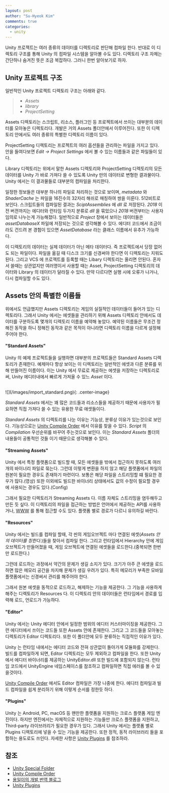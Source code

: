```yaml
---
layout: post
author: "Su-Hyeok Kim"
comments: true
categories:
  - unity
---
```


Unity 프로젝트는 여러 종류의 데이터를 디렉토리로 판단해 컴파일 한다. 반대로 이 디렉토리 구조를 통해 Unity 의 컴파일 시스템을 알아볼 수도 있다. 디렉토리 구조 자체는 간단하나 숨겨진 뜻은 조금 복잡하다. 그러니 한번 알아보기로 하자.

<!-- more -->
## Unity 프로젝트 구조

일반적인 Unity 프로젝트 디렉토리 구조는 아래와 같다.

> - _Assets_
> - _library_
> - _ProjectSetting_

Assets 디렉토리는 스크립트, 리소스, 플러그인 등 프로젝트에서 쓰이는 대부분의 데이터를 모아놓은 디렉토리다. 개발은 거의 Assets 폴더안에서 이루어진다. 또한 이 디렉토리 안에서도 여러 종류의 특별한 디렉토리 이름이 있다.

ProjectSetting 디렉토리는 프로젝트의 여러 옵션들을 관리하는 파일을 가지고 있다. 안을 들여다보면 _Edit -> Project Settings_ 에서 볼 수 있는 이름들과 같은 파일들이 있다.

Library 디렉토리는 위에서 말한 Assets 디렉토리와 ProjectSetting 디렉토리의 모든 데이터를 Unity 가 바로 가져다 쓸 수 있도록 Unity 만의 데이터로 변형한 결과물이다. Unity 에서는 이 결과물들로 대부분의 컴파일을 처리한다.

일정한 정보들은 대부분 하나의 파일로 처리하는 것으로 보이며, _metadata_ 와 _ShaderCache_ 는 파일을 16진수의 32자리 해쉬로 매칭하여 쌍을 이룬다. 512비트로 보인다. 스크립트들의 컴파일된 결과는 _SciptAssemblies_ 에 _dll_ 로 저장된다. _2018_ 이전 버젼까지는 에디터와 런타임 두가지 분류로 _dll_ 을 묶었으나 _2018_ 버젼부터는 사용자 임의로 나누는게 가능해졌다. 일반적으로 _Project_ 창에서 보이는 데이터들은 _assetDatabaseX_ 파일에 저장되는 것으로 생각해볼 수 있다. 에디터 코드에서 조금이라도 건드려 본 경험이 있으면 _AssetDatabase_ 라는 클래스 이름에서 유추가 가능하다.

이 디렉토리의 데이터는 실제 데이터가 아닌 메타 데이터다. 즉 프로젝트에서 당장 없어도 되는 파일이다. 파일을 옮길 때 디스크 크기를 신경써야 한다면 이 디렉토리는 지워도 된다. 그리고 VCS 에 프로젝트를 등록할 때는 Libary 디렉토리는 올리면 안된다. 혼자서 쓸때는 상관없지만 여러명이서 사용할 때는 Asset, ProjectSetting 디렉토리의 데이터와 Library 의 데이터가 달라질 수 있다. 만약 다르다면 실행 시에 오류가 나거나, 다시 컴파일할 수도 있다.

## Assets 안의 특별한 이름들

위에서도 언급했지만 Assets 디렉토리는 게임의 실질적인 데이터들이 들어가 있는 디렉토리다. 그래서 Unity 에서는 에셋들을 관리하기 위해 Assets 디렉토리 안에서도 데이터를 구분하도록 몇개의 디렉토리 이름을 예약해 놓았다. 예약된 이름들은 무조건 정해진 동작을 하니 정해진 동작과 같은 목적이 아니라면 디렉토리 이름을 다르게 설정해주어야 한다.

#### "Standard Assets"

Unity 의 예제 프로젝트들을 실행하면 대부분의 프로젝트들은 Standard Assets 디렉토리가 존재한다. 예제마다 항상 보이는 이 디렉토리는 일반적인 에셋과 다른 분류를 위해 만들어진 이름이다. 이는 Unity 에서 무료로 제공하는 에셋을 저장하는 디렉토리로써, Unity 에디터내에서 빠르게 가져올 수 있느 _Asset_ 이다.

<br/>
![](/images/import_standard.png){: .center-image}
</center>
<br/>

_Standard Assets_ 에서는 꽤 많은 코드들과 리소스들을 제공하기 때문에 사용자가 필요하면 직접 가져다 쓸 수 있는 유용한 무료 애셋들이다.

_Standard Assets_ 의 디렉토리를 나눈 이유는 기능상, 분류상 이유가 있는것으로 보인다. 기능상으로는 [Unity Compile Order](https://docs.unity3d.com/Manual/ScriptCompileOrderFolders.html) 에서 이유를 찾을 수 있다. _Script_ 의 _Compilation_ 우선순위를 바꾸어 주는것으로 보인다. 이는 _Standard Assets_ 폴더의 내용들이 공통적인 것들 이기 때문으로 생각해볼 수 있다.

#### "Streaming Assets"

Unity 에서 특정 플랫폼으로 빌드할 때, 모든 에셋들을 밖에서 접근하지 못하도록 여러개의 바이너리 파일로 묶는다. 그런데 이렇게 변환을 하지 않고 해당 플랫폼에서 파일의 원본이 필요한 경우도 존재하기 마련이다. 보통은 해당 파일을 스트리밍할 떄 필요한 경우가 많다.(영상) 또한 이외에도 빌드한 바이너리 상태에서도 값의 수정이 필요할 경우에 사용되는 경우도 있다.(Config)

그래서 필요한 디렉토리가 Streaming Assets 다. 이름 자체도 스트리밍을 염두해두고 만든 듯 싶다. 이 디렉토리의 파일을 접근하는 방법은 언어에서 제공하는 API를 사용하거나, [WWW](https://docs.unity3d.com/ScriptReference/WWW.html) 를 통해 접근할 수도 있다. 플랫폼 별로 경로가 다르니 유의하길 바란다.

#### "Resources"

Unity 에서는 빌드를 컴파일 할때, 각 씬의 게임오브젝트 마다 연결된 에셋(_Assets 안의 데이터를 칭한다._)들을 찾아서 컴파일 한다. 그리고 런타임에서 Hierarchy 안에 게임 오브젝트가 만들어졌을 때, 게임 오브젝트에 연결된 에셋들을 로드한다.(중복되면 한번만 로드한다.)

그런데 로드하는 과정에서 약간의 문제가 생길 소지가 있다. 크기가 아주 큰 에셋을 로드하면 많은 메모리 공간을 차지해 문제가 생길 우려가 있다. 특히 메모리가 부족한 모바일 플랫폼에서는 신경써서 관리를 해주어야 한다.

그래서 원본 에셋을 동적으로 로드하고, 해제하는 기능을 제공한다. 그 기능을 사용하게 해주는 디렉토리가 Resources 다. 이 디렉토리 안의 데이터들은 런타임에서 경로를 입력해 로드, 언로드가 가능하다.

#### "Editor"

Unity 에서는 Unity 에디터 안에서 일정한 범위의 에디터 커스터마이징을 제공한다. 그런 에디터에서 쓰이는 코드들 또한 Assets 안에 존재한다. 그리고 그 코드들을 모아놓는 디렉토리가 Editor 디렉토리다. 또한 이 폴더안에 모두 분류하는 직접적인 이유가 있다.

Unity 는 런타임 내에서는 에디터 코드와 전혀 상관없이 돌아가게 모듈화를 강제한다. 빌드를 컴파일하게 되면, Editor 디렉토리는 모두 제외하고 컴파일을 한다. 또한 Unity 에서 에디터 바이너리를 제공하는 UnityEditor.dll 또한 빌드에 포함되지 않는다. 런타임 코드에서 UnityEngine 네임스페이스를 참조하고 컴파일하면 직접 에러를 볼 수 있을것이다.

[Unity Compile Order](https://docs.unity3d.com/Manual/ScriptCompileOrderFolders.html) 에서도 Editor 컴파일은 가장 나중에 한다. 에디터 컴파일과 빌드 컴파일을 쉽게 분리하기 위해 이렇게 순서를 정한듯 하다.

#### "Plugins"

Unity 는 Android, PC, macOS 등 왠만한 플랫폼을 지원하는 크로스 플랫폼 게임 엔진이다. 하지만 엔진에서는 자체적으로 지원하는 기능들만 크로스 플랫폼을 지원하고, Third-party 라이브러리가 필요한 경우가 있다. 그래서 Unity 에서는 플랫폼 별로 Plugins 디렉토리에 넣을 수 있는 기능을 제공한다. 또한 정적, 동적 라이브러리 들을 포함하는 용도로도 쓰인다. 자세한 사항은 [Unity Plugins](https://docs.unity3d.com/Manual/PluginInspector.html) 를 참조하라.

## 참조

- [Unity Special Folder](https://docs.unity3d.com/kr/current/Manual/SpecialFolders.html)
- [Unity Compile Order](https://docs.unity3d.com/Manual/ScriptCompileOrderFolders.html)
- [용일이의 개발,번역 블로그](http://yongil.net/unity/2015/04/23/Unity-Special-Folder-Names-in-your-Assets-Folder.html)
- [Unity Plugins](https://docs.unity3d.com/Manual/PluginInspector.html)
